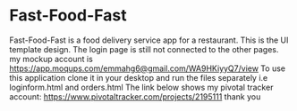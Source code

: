 # Fast-Food-Fast
Fast-Food-Fast is a food delivery service app for a restaurant.
This is the UI template design.
The login page is still not connected to the other pages.
my mockup account is https://app.moqups.com/emmahg6@gmail.com/WA9HKiyyQ7/view
To use this application clone it in your desktop and run the files separately i.e loginform.html and orders.html
The link below shows my pivotal tracker account:
https://www.pivotaltracker.com/projects/2195111
thank you
